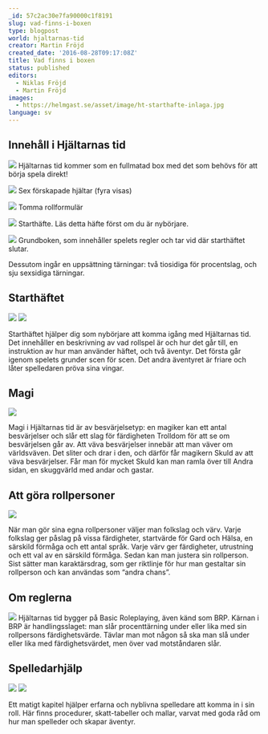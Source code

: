 ```yaml
---
_id: 57c2ac30e7fa90000c1f8191
slug: vad-finns-i-boxen
type: blogpost
world: hjaltarnas-tid
creator: Martin Fröjd
created_date: '2016-08-28T09:17:08Z'
title: Vad finns i boxen
status: published
editors:
  - Niklas Fröjd
  - Martin Fröjd
images:
  - https://helmgast.se/asset/image/ht-starthafte-inlaga.jpg
language: sv
---
```

## Innehåll i Hjältarnas tid

![](https://fablr.co/asset/image/hjaltarnas-tid-box-mockup-2.jpg) Hjältarnas tid kommer som en fullmatad box med det som behövs för att börja spela direkt!

![](https://fablr.co/asset/image/hjaltar-mockup.jpg) Sex förskapade hjältar (fyra visas)

![](https://fablr.co/asset/image/rollformular-mockup.jpg) Tomma rollformulär

![](https://fablr.co/asset/image/ht-starthafte-mockup.jpg) Starthäfte. Läs detta häfte först om du är nybörjare.

![](https://fablr.co/asset/image/ht-bok-mockup.jpg) Grundboken, som innehåller spelets regler och tar vid där starthäftet slutar.

Dessutom ingår en uppsättning tärningar: två tiosidiga för procentslag, och sju sexsidiga tärningar.

## Starthäftet

![](https://fablr.co/asset/image/starthafte-scen-3.jpg) ![](https://fablr.co/asset/image/ht-starthafte-inlaga.jpg)

Starthäftet hjälper dig som nybörjare att komma igång med Hjältarnas tid. Det innehåller en beskrivning av vad rollspel är och hur det går till, en instruktion av hur man använder häftet, och två äventyr. Det första går igenom spelets grunder scen för scen. Det andra äventyret är friare och låter spelledaren pröva sina vingar.

## Magi

![](https://fablr.co/asset/image/magi-48-49.jpg)

Magi i Hjältarnas tid är av besvärjelsetyp: en magiker kan ett antal besvärjelser och slår ett slag för färdigheten Trolldom för att se om besvärjelsen går av. Att väva besvärjelser innebär att man väver om världsväven. Det sliter och drar i den, och därför får magikern Skuld av att väva besvärjelser. Får man för mycket Skuld kan man ramla över till Andra sidan, en skuggvärld med andar och gastar.

## Att göra rollpersoner

![](https://fablr.co/asset/image/rollpersoner-10-11.jpg)

När man gör sina egna rollpersoner väljer man folkslag och värv. Varje folkslag ger påslag på vissa färdigheter, startvärde för Gard och Hälsa, en särskild förmåga och ett antal språk. Varje värv ger färdigheter, utrustning och ett val av en särskild förmåga. Sedan kan man justera sin rollperson. Sist sätter man karaktärsdrag, som ger riktlinje för hur man gestaltar sin rollperson och kan användas som “andra chans”.

## Om reglerna

![](https://fablr.co/asset/image/brp-34-35.jpg) Hjältarnas tid bygger på Basic Roleplaying, även känd som BRP. Kärnan i BRP är handlingsslaget: man slår procenttärning under eller lika med sin rollpersons färdighetsvärde. Tävlar man mot någon så ska man slå under eller lika med färdighetsvärdet, men över vad motståndaren slår.

## Spelledarhjälp

![](https://fablr.co/asset/image/54-55-mockup.jpg) ![](https://fablr.co/asset/image/tabeller-62-63.jpg)

Ett matigt kapitel hjälper erfarna och nyblivna spelledare att komma in i sin roll. Här finns procedurer, skatt-tabeller och mallar, varvat med goda råd om hur man spelleder och skapar äventyr.
